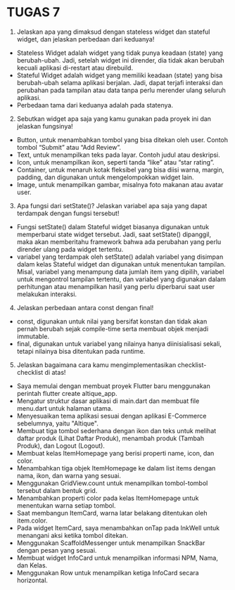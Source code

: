 # TUGAS 7

1. Jelaskan apa yang dimaksud dengan stateless widget dan stateful widget, dan jelaskan perbedaan dari keduanya!

- Stateless Widget adalah widget yang tidak punya keadaan (state) yang berubah-ubah. Jadi, setelah widget ini dirender, dia tidak akan berubah kecuali aplikasi di-restart atau direbuild.
- Stateful Widget adalah widget yang memiliki keadaan (state) yang bisa berubah-ubah selama aplikasi berjalan. Jadi, dapat terjafi interaksi dan perubahan pada tampilan atau data tanpa perlu merender ulang seluruh aplikasi. 
- Perbedaan tama dari keduanya adalah pada statenya.

2. Sebutkan widget apa saja yang kamu gunakan pada proyek ini dan jelaskan fungsinya!
- Button, untuk menambahkan tombol yang bisa ditekan oleh user. Contoh  tombol “Submit” atau “Add Review”.
- Text, untuk menampilkan teks pada layar. Contoh judul atau deskripsi.
- Icon, untuk menampilkan ikon, seperti tanda “like” atau “star rating”.
- Container, untuk menaruh kotak fleksibel yang bisa diisi warna, margin, padding, dan digunakan untuk mengelompokkan widget lain.
- Image, untuk menampilkan gambar, misalnya foto makanan atau avatar user.

3. Apa fungsi dari setState()? Jelaskan variabel apa saja yang dapat terdampak dengan fungsi tersebut!
- Fungsi setState() dalam Stateful widget biasanya digunakan untuk memperbarui state widget tersebut. Jadi, saat setState() dipanggil, maka akan memberitahu framework bahwa ada perubahan yang perlu dirender ulang pada widget tertentu.
- variabel yang terdampak oleh setState() adalah variabel yang disimpan dalam kelas Stateful widget dan digunakan untuk menentukan tampilan. Misal, variabel yang menampung data jumlah item yang dipilih, 
variabel untuk mengontrol tampilan tertentu, dan variabel yang digunakan dalam perhitungan atau menampilkan hasil yang perlu diperbarui saat user melakukan interaksi.

4.  Jelaskan perbedaan antara const dengan final!
- const, digunakan untuk nilai yang bersifat konstan dan tidak akan pernah berubah sejak compile-time serta membuat objek menjadi immutable.
- final, digunakan untuk variabel yang nilainya hanya diinisialisasi sekali, tetapi nilainya bisa ditentukan pada runtime.

5. Jelaskan bagaimana cara kamu mengimplementasikan checklist-checklist di atas!
- Saya memulai dengan membuat proyek Flutter baru menggunakan perintah flutter create altique_app.
- Mengatur struktur dasar aplikasi di main.dart dan membuat file menu.dart untuk halaman utama.
- Menyesuaikan tema aplikasi sesuai dengan aplikasi E-Commerce sebelumnya, yaitu "Altique".
- Membuat tiga tombol sederhana dengan ikon dan teks untuk melihat daftar produk (Lihat Daftar Produk), menambah produk (Tambah Produk), dan Logout (Logout).
- Membuat kelas ItemHomepage yang berisi properti name, icon, dan color.
- Menambahkan tiga objek ItemHomepage ke dalam list items dengan nama, ikon, dan warna yang sesuai.
- Menggunakan GridView.count untuk menampilkan tombol-tombol tersebut dalam bentuk grid.
- Menambahkan properti color pada kelas ItemHomepage untuk menentukan warna setiap tombol.
- Saat membangun ItemCard, warna latar belakang ditentukan oleh item.color.
- Pada widget ItemCard, saya menambahkan onTap pada InkWell untuk menangani aksi ketika tombol ditekan.
- Menggunakan ScaffoldMessenger untuk menampilkan SnackBar dengan pesan yang sesuai.
- Membuat widget InfoCard untuk menampilkan informasi NPM, Nama, dan Kelas.
- Menggunakan Row untuk menampilkan ketiga InfoCard secara horizontal.


